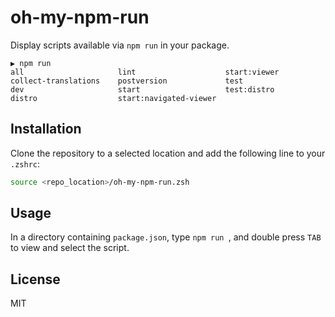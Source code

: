 # oh-my-npm-run

Display scripts available via `npm run` in your package.

```
▶ npm run
all                     lint                    start:viewer
collect-translations    postversion             test
dev                     start                   test:distro
distro                  start:navigated-viewer
```

## Installation

Clone the repository to a selected location and add the following line to your `.zshrc`:

```bash
source <repo_location>/oh-my-npm-run.zsh
```

## Usage

In a directory containing `package.json`, type `npm run `, and double press `TAB` to view and select the script.

## License

MIT
